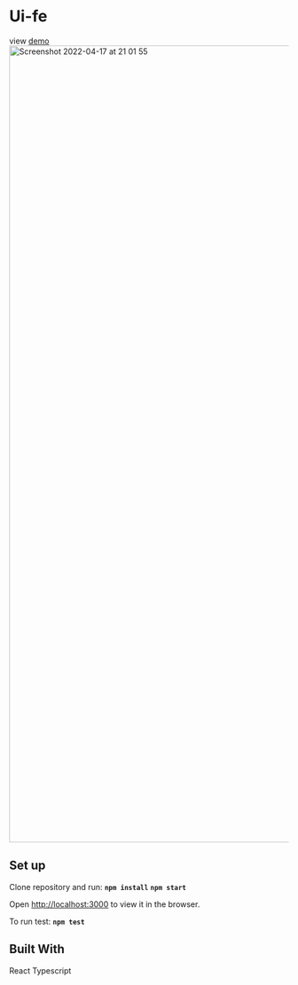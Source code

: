 # Ui-fe

view  [demo](https://ubiquiti-dashboard.herokuapp.com/)
<img width="1438" alt="Screenshot 2022-04-17 at 21 01 55" src="https://user-images.githubusercontent.com/80979107/163728727-6c4a40c2-a3f4-4aa2-b1a5-224f7da97bb4.png">


## Set up

Clone repository and run:
**`npm install`**
**`npm start`**

Open [http://localhost:3000](http://localhost:3000) to view it in the browser.

To run test:
**`npm test`**

## Built With
React
Typescript



